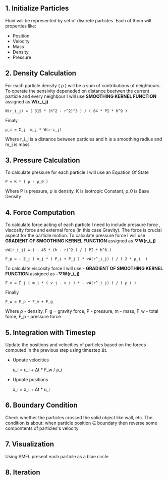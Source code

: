 ## 1. Initialize Particles

Fluid will be represented by set of discrete particles. Each of them will properties like:

- Position
- Velocity
- Mass
- Density
- Pressure

## 2. Density Calculation

For each particle density ( ρ ) will be a sum of contributions of neighbours. To operate the sensivity depeneded on distance beetwen the current particle and every neighbour I will use **SMOOTHING KERNEL FUNCTION** assigned as **W(r_i_j)**

    W(r_i_j) = ( 315 * (h^2 - r^2)^3 ) / ( 64 * PI * h^9 )

Finaly

    ρ_i = Σ_j  m_j * W(r-i_j)

Where r_i_j is a distance between particles and h is a smoothing radius and m_j is mass

## 3. Pressure Calculation

To calculate pressure for each particle I will use an Equation Of State

    P = K * ( ρ - ρ_0 )

Where P is pressure, ρ is density, K is Isotropic Constant, ρ_0 is Base Density

## 4. Force Computation

To calculate force acting of each particle I need to include pressure force , viscosity force and external force (in this case Gravity). The force is crucial aspect for the particle motion. To calculate pressure force I will use **GRADIENT OF SMOOTHING KERNEL FUNCTION** assigned as **▽W(r_i_j)**

    ▽W(r_i_j) = ( - 45 * (h - r)^2 ) / ( PI * h^6 )

    F_p = - Σ_j ( m_j * ( P_i + P_j ) * ▽W(r^_i_j) ) / ( 2 * ρ_i  )

To calculate viscosity force I will use **- GRADIENT OF SMOOTHING KERNEL FUNCTION** assigned as **-▽W(r_i_j)**

    F_v = Σ_j ( m_j * ( v_j - v_i ) * - ▽W(r^_i_j) ) / ( ρ_i )

Finally

    
    F_w = F_p + F_v + F_g

Where ρ - density, F_g = gravity force, P - pressure, m - mass, F_w - total force, F_p - pressure force

## 5. Integration with Timestep

Update the positions and velocities of particles based on the forces computed in the previous step using timestep Δt.

- Update velocities

  u_i = u_i + Δt * F_w / ρ_i

- Update positions

  x_i = x_i + Δt * u_i

## 6. Boundary Condition

Check whether the particles crossed the solid object like wall, etc.
The condition is about: when particle position ∈ boundary then reverse some compontents of particles's velocity

## 7. Visualization
Using SMFL present each particle as a blue circle

## 8. Iteration
